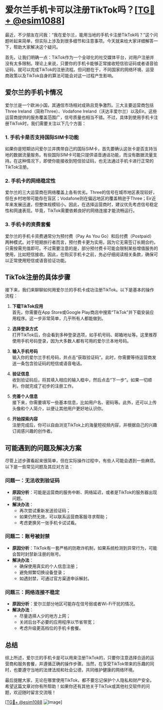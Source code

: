 # 爱尔兰手机卡可以注册TikTok吗？[[TG💪+ @esim1088](https://t.me/s/esim1088)]

最近，不少朋友在问我：“我在爱尔兰，能用当地的手机卡注册TikTok吗？”这个问题听起来简单，但实际上涉及到很多细节和注意事项。今天就来给大家详细解答一下，帮助大家解决这个疑问。

首先，让我们明确一点：TikTok作为一个全球化的社交媒体平台，对用户注册并没有太多限制。理论上来说，只要你的手机卡能够正常接收短信验证码或者语音验证码，就可以完成TikTok的注册流程。但问题在于，不同国家的网络环境、运营商政策以及TikTok自身的算法可能会对这一过程产生影响。

## 爱尔兰的手机卡情况

爱尔兰是一个欧洲小国，其通信市场相对成熟且竞争激烈。三大主要运营商包括Three Ireland（简称Three）、Vodafone Ireland（沃达丰爱尔兰）以及Eir。这些运营商提供的服务覆盖范围广，信号质量也相当不错。不过，具体到使用手机卡注册TikTok时，我们需要关注以下几个方面：

### 1. 手机卡是否支持国际SIM卡功能
如果你是短期访问爱尔兰并携带自己的国际SIM卡，首先要确认这张卡是否支持当地的数据流量服务。有些国际SIM卡可能只提供语音通话功能，而没有数据流量支持。在这种情况下，即使你能接收到短信验证码，也无法通过手机卡进行正常的TikTok注册。

### 2. 手机卡的网络稳定性
爱尔兰的三大运营商在网络覆盖上各有优劣。Three的信号在城市地区表现较好，但在乡村地带可能存在盲区；Vodafone则在偏远地区的覆盖稍逊于Three；Eir近年来发展迅速，但整体规模较小。因此，在选择运营商时，建议优先考虑信号稳定性和网速表现。毕竟，TikTok需要依赖良好的网络连接才能流畅运行。

### 3. 手机卡的资费套餐
爱尔兰的手机卡资费通常分为预付费（Pay As You Go）和后付费（Postpaid）两种模式。对于短期旅行者而言，预付费卡更为实用，因为它无需签订长期合约，只需按需充值即可。不过需要注意的是，部分预付费卡可能会限制某些增值服务的使用，比如短信接收。因此，在购买手机卡之前，务必仔细阅读相关条款，确保可以正常使用短信或语音验证功能。

## TikTok注册的具体步骤

接下来，我们来聊聊如何用爱尔兰的手机卡成功注册TikTok。以下是基本的操作流程：

1. **下载TikTok应用**  
   首先，你需要在App Store或Google Play商店中搜索“TikTok”并下载安装应用程序。这一步非常简单，几乎所有人都能做到。

2. **选择登录方式**  
   打开TikTok后，你会看到多种登录选项，如手机号码、邮箱地址等。这里推荐使用手机号码登录，因为大多数人都有可用的爱尔兰本地号码。

3. **输入手机号码**  
   输入你的爱尔兰手机号码，并点击“获取验证码”。此时，你需要等待运营商发送一条包含验证码的短信或语音电话。

4. **验证信息**  
   收到验证码后，将其填入相应的输入框中，然后点击“下一步”。如果一切顺利，你就完成了初步的注册工作。

5. **完善个人信息**  
   接下来，你需要填写一些基本信息，比如用户名、密码等。此外，还可以上传头像和个人简介，以便让其他用户更好地认识你。

6. **开始探索内容**  
   注册完成后，你可以自由浏览TikTok上的海量短视频内容，并根据自己的兴趣订阅感兴趣的创作者。

## 可能遇到的问题及解决方案

尽管上述步骤看起来很简单，但在实际操作过程中，有些人可能会遇到一些麻烦。以下是一些常见问题及其应对方法：

### 问题一：无法收到验证码
- **原因分析**：可能是运营商的服务中断、网络延迟，或者是TikTok的服务器出现问题。
- **解决办法**：
  - 再次尝试重新发送验证码；
  - 如果仍然无效，可以联系运营商客服寻求帮助；
  - 考虑更换另一张手机卡试试看。

### 问题二：账号被封禁
- **原因分析**：TikTok有一套严格的防欺诈机制，如果系统检测到异常行为，可能会暂时封禁新注册的账号。
- **解决办法**：
  - 确保使用真实的个人信息注册；
  - 避免频繁切换设备登录；
  - 如遇封禁，可通过官方渠道申诉解封。

### 问题三：网络连接不稳定
- **原因分析**：爱尔兰部分地区可能存在信号弱或者Wi-Fi干扰的情况。
- **解决办法**：
  - 尽量选择人少的地方上网；
  - 关闭后台不必要的应用程序以节省带宽；
  - 考虑升级更高档位的手机卡套餐。

## 总结

综上所述，爱尔兰的手机卡是可以用来注册TikTok的，只要你注意选择合适的运营商和服务套餐，并遵循正确的操作步骤。当然，在享受TikTok带来的乐趣的同时，也要遵守当地的法律法规和社会公德，共同维护健康的网络环境。

最后提醒大家，无论在哪里使用TikTok，都不要忘记保护个人隐私和财产安全。希望这篇文章对你有所帮助！如果你还有其他关于TikTok或其他社交软件的问题，欢迎随时留言交流哦！

[[TG💪+ @esim1088](https://t.me/s/esim1088) ![Image](https://i.postimg.cc/4NQfJmqS/Snipaste-2025-05-13-00-14-12.png)]